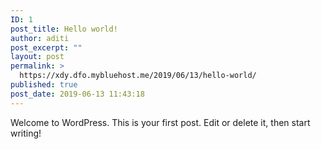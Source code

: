 ```yaml
---
ID: 1
post_title: Hello world!
author: aditi
post_excerpt: ""
layout: post
permalink: >
  https://xdy.dfo.mybluehost.me/2019/06/13/hello-world/
published: true
post_date: 2019-06-13 11:43:18
---
```

<!-- wp:paragraph -->

Welcome to WordPress. This is your first post. Edit or delete it, then start writing!

<!-- /wp:paragraph -->